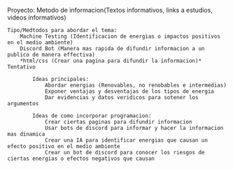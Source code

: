 Proyecto: Metodo de informacion(Textos informativos, links a estudios, videos informativos)
    
    Tipo/Medtodos para abordar el tema: 
        Machine Testing (Identificacion de energias o impactos positivos en el medio ambiente)
        Discord Bot (Manera mas rapida de difundir informacion a un publico de manera effectiva)
        *html/css (Crear una pagina para difundir la informacion)* Tentativo
            
            Ideas principales:
                Abordar energias (Renovables, no renobables e intermedias)
                Exponer ventajas y desventajas de los tipos de energia
                Dar evidencias y datos veridicos para sotener los argumentos
           
            Ideas de como incorporar programacion:
                Crear ciertas paginas para difundir informacion
                Usar bots de discord para informar y hacer la informacion mas dinamica
                Crear una IA para identificar energias que causan un efecto positivo en el medio ambiente
                Crear un bot de discord para conocer los riesgos de ciertas energias o efectos negativos que causan
